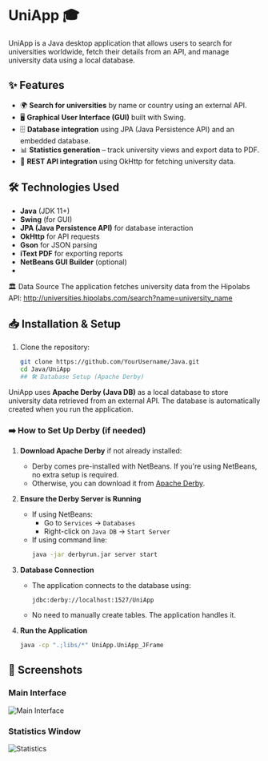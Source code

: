 # UniApp 🎓

UniApp is a Java desktop application that allows users to search for universities worldwide, fetch their details from an API, and manage university data using a local database.

## ✨ Features
- 🌍 **Search for universities** by name or country using an external API.
- 🖥️ **Graphical User Interface (GUI)** built with Swing.
- 🗄️ **Database integration** using JPA (Java Persistence API) and an embedded database.
- 📊 **Statistics generation** – track university views and export data to PDF.
- 🔗 **REST API integration** using OkHttp for fetching university data.

## 🛠️ Technologies Used
- **Java** (JDK 11+)
- **Swing** (for GUI)
- **JPA (Java Persistence API)** for database interaction
- **OkHttp** for API requests
- **Gson** for JSON parsing
- **iText PDF** for exporting reports
- **NetBeans GUI Builder** (optional)
- 
🏛 Data Source
The application fetches university data from the Hipolabs API:
http://universities.hipolabs.com/search?name=university_name

## 📥 Installation & Setup
1. Clone the repository:
   ```sh
   git clone https://github.com/YourUsername/Java.git
   cd Java/UniApp
   ## 🛠 Database Setup (Apache Derby)

UniApp uses **Apache Derby (Java DB)** as a local database to store university data retrieved from an external API. The database is automatically created when you run the application.

### **➡️ How to Set Up Derby (if needed)**
1. **Download Apache Derby** if not already installed:
   - Derby comes pre-installed with NetBeans. If you're using NetBeans, no extra setup is required.
   - Otherwise, you can download it from [Apache Derby](https://db.apache.org/derby/).

2. **Ensure the Derby Server is Running**
   - If using NetBeans:
     - Go to `Services` → `Databases`
     - Right-click on `Java DB` → `Start Server`
   - If using command line:
     ```sh
     java -jar derbyrun.jar server start
     ```

3. **Database Connection**
   - The application connects to the database using:
     ```
     jdbc:derby://localhost:1527/UniApp
     ```
   - No need to manually create tables. The application handles it.

4. **Run the Application**
   ```sh
   java -cp ".;libs/*" UniApp.UniApp_JFrame


## 📸 Screenshots

### Main Interface
![Main Interface](https://github.com/cycloholic/Java/blob/fb346d46a27cfb9cace15d276fde6e043e6444e6/UniApp/screenshot_main.png)


### Statistics Window
![Statistics](https://github.com/cycloholic/Java/blob/134988175e4eddb074e485169143aad27cb48b7a/UniApp/screenshot_stats.png)


